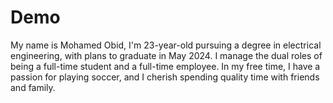 # Demo

My name is Mohamed Obid, I'm 23-year-old pursuing a degree in electrical engineering, with plans to graduate in May 2024.
I manage the dual roles of being a full-time student and a full-time employee. 
In my free time, I have a passion for playing soccer, and I cherish spending quality time with friends and family.

